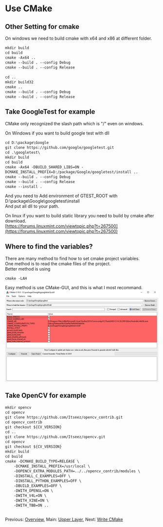 # Use CMake

## Other Setting for cmake
On windows we need to build cmake with x64 and x86 at different folder.  
```
mkdir build
cd build
cmake -Ax64 ..
cmake --build . --config Debug
cmake --build . --config Release

cd ..
mkdir build32
cmake ..
cmake --build . --config Debug
cmake --build . --config Release
```

## Take GoogleTest for example
CMake only recognized the slash path which is "/" even on windows.  

On Windows if you want to build google test with dll 
```
cd D:\package\Google
git clone https://github.com/google/googletest.git
cd .\googletest\
mkdir build
cd build
cmake -Ax64 -DBUILD_SHARED_LIBS=ON -DCMAKE_INSTALL_PREFIX=D:/package/Google/googletest/install ..
cmake --build . --config Debug
cmake --build . --config Release
cmake --install .
```
And you need to Add environment of GTEST_ROOT with D:\package\Google\googletest\install  
And put all dll to your path.  

On linux if you want to build static library you need to build by cmake after download.  
[https://forums.linuxmint.com/viewtopic.php?t=267500](https://forums.linuxmint.com/viewtopic.php?t=267500)

## Where to find the variables?
There are many method to find how to set cmake project variables.   
One method is to read the cmake files of the project.  
Better method is using
```
cmake -LAH
```

Easy method is use CMake-GUI, and this is what I most recommand.  
<img src="https://github.com/sidneyniuhtc/sidneyniuhtc.github.io/raw/master/CMakeTutorial/1.%20Use/cmake-gui.PNG"/>


## Take OpenCV for example
```
mkdir opencv
cd opencv
git clone https://github.com/Itseez/opencv_contrib.git
cd opencv_contrib
git checkout ${CV_VERSION}
cd ..
git clone https://github.com/Itseez/opencv.git
cd opencv
git checkout ${CV_VERSION}
mkdir build
cd build
cmake -DCMAKE_BUILD_TYPE=RELEASE \
    -DCMAKE_INSTALL_PREFIX=/usr/local \
    -DOPENCV_EXTRA_MODULES_PATH=../../opencv_contrib/modules \
    -DINSTALL_C_EXAMPLES=OFF \
    -DINSTALL_PYTHON_EXAMPLES=OFF \
    -DBUILD_EXAMPLES=OFF \
    -DWITH_OPENGL=ON \
    -DWITH_V4L=ON \
    -DWITH_XINE=ON \
    -DWITH_TBB=ON ..
     
```

Previous: [Overview](../0.%20Overview/), 
Main: [Upper Layer](../), 
Next: [Write CMake](../2.%20Write/00%20Basic%20Concept/)
